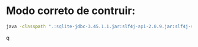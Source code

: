 # Modo correto de contruir: 

```  bash
java -classpath ".:sqlite-jdbc-3.45.1.1.jar:slf4j-api-2.0.9.jar:slf4j-simple-2.0.12.jar:" Main
```

q
